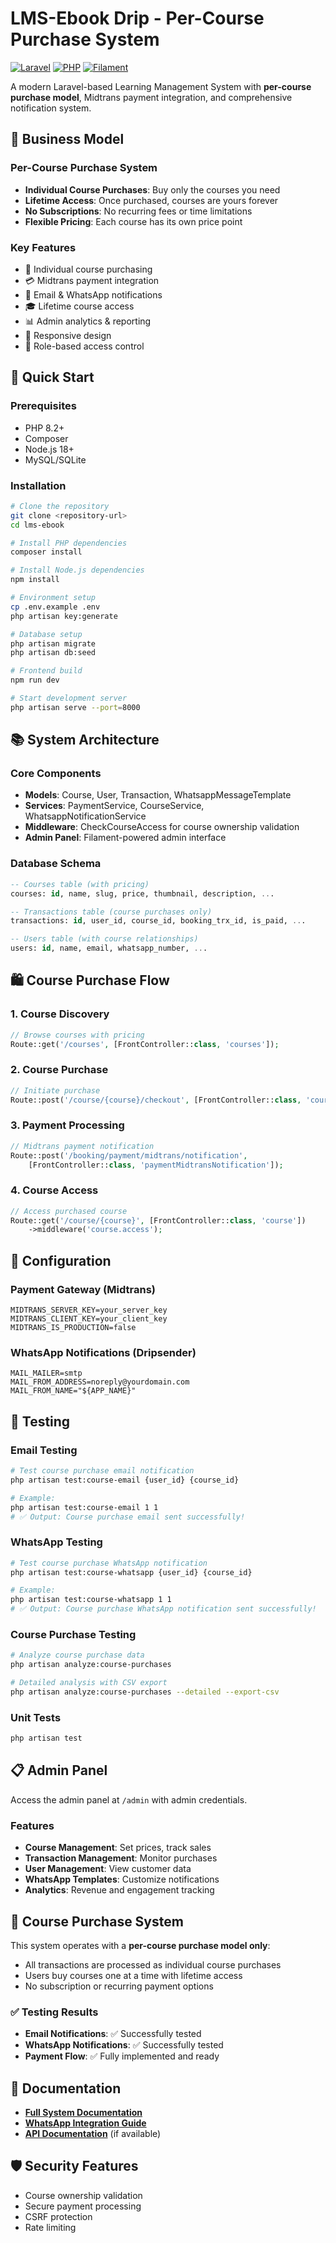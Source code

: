 # LMS-Ebook Drip - Per-Course Purchase System

[![Laravel](https://img.shields.io/badge/Laravel-12.0-FF2D20?style=flat&logo=laravel)](https://laravel.com)
[![PHP](https://img.shields.io/badge/PHP-8.2+-777BB4?style=flat&logo=php)](https://php.net)
[![Filament](https://img.shields.io/badge/Filament-4.0-FDB62F?style=flat)](https://filamentphp.com)

A modern Laravel-based Learning Management System with **per-course purchase model**, Midtrans payment integration, and comprehensive notification system.

## 🎯 Business Model

### Per-Course Purchase System
- **Individual Course Purchases**: Buy only the courses you need
- **Lifetime Access**: Once purchased, courses are yours forever
- **No Subscriptions**: No recurring fees or time limitations
- **Flexible Pricing**: Each course has its own price point

### Key Features
- 🛒 Individual course purchasing
- 💳 Midtrans payment integration
- 📧 Email & WhatsApp notifications
- 🎓 Lifetime course access
- 📊 Admin analytics & reporting
- 📱 Responsive design
- 🔐 Role-based access control

## 🚀 Quick Start

### Prerequisites
- PHP 8.2+
- Composer
- Node.js 18+
- MySQL/SQLite

### Installation

```bash
# Clone the repository
git clone <repository-url>
cd lms-ebook

# Install PHP dependencies
composer install

# Install Node.js dependencies
npm install

# Environment setup
cp .env.example .env
php artisan key:generate

# Database setup
php artisan migrate
php artisan db:seed

# Frontend build
npm run dev

# Start development server
php artisan serve --port=8000
```

## 📚 System Architecture

### Core Components
- **Models**: Course, User, Transaction, WhatsappMessageTemplate
- **Services**: PaymentService, CourseService, WhatsappNotificationService
- **Middleware**: CheckCourseAccess for course ownership validation
- **Admin Panel**: Filament-powered admin interface

### Database Schema
```sql
-- Courses table (with pricing)
courses: id, name, slug, price, thumbnail, description, ...

-- Transactions table (course purchases only)
transactions: id, user_id, course_id, booking_trx_id, is_paid, ...

-- Users table (with course relationships)
users: id, name, email, whatsapp_number, ...
```

## 🛍️ Course Purchase Flow

### 1. Course Discovery
```php
// Browse courses with pricing
Route::get('/courses', [FrontController::class, 'courses']);
```

### 2. Course Purchase
```php
// Initiate purchase
Route::post('/course/{course}/checkout', [FrontController::class, 'courseCheckout']);
```

### 3. Payment Processing
```php
// Midtrans payment notification
Route::post('/booking/payment/midtrans/notification', 
    [FrontController::class, 'paymentMidtransNotification']);
```

### 4. Course Access
```php
// Access purchased course
Route::get('/course/{course}', [FrontController::class, 'course'])
    ->middleware('course.access');
```

## 🔧 Configuration

### Payment Gateway (Midtrans)
```env
MIDTRANS_SERVER_KEY=your_server_key
MIDTRANS_CLIENT_KEY=your_client_key
MIDTRANS_IS_PRODUCTION=false
```

### WhatsApp Notifications (Dripsender)
```env
MAIL_MAILER=smtp
MAIL_FROM_ADDRESS=noreply@yourdomain.com
MAIL_FROM_NAME="${APP_NAME}"
```

## 🧪 Testing

### Email Testing
```bash
# Test course purchase email notification
php artisan test:course-email {user_id} {course_id}

# Example:
php artisan test:course-email 1 1
# ✅ Output: Course purchase email sent successfully!
```

### WhatsApp Testing
```bash
# Test course purchase WhatsApp notification
php artisan test:course-whatsapp {user_id} {course_id}

# Example:
php artisan test:course-whatsapp 1 1
# ✅ Output: Course purchase WhatsApp notification sent successfully!
```

### Course Purchase Testing
```bash
# Analyze course purchase data
php artisan analyze:course-purchases

# Detailed analysis with CSV export
php artisan analyze:course-purchases --detailed --export-csv
```

### Unit Tests
```bash
php artisan test
```

## 📋 Admin Panel

Access the admin panel at `/admin` with admin credentials.

### Features
- **Course Management**: Set prices, track sales
- **Transaction Management**: Monitor purchases
- **User Management**: View customer data
- **WhatsApp Templates**: Customize notifications
- **Analytics**: Revenue and engagement tracking

## 🔄 Course Purchase System

This system operates with a **per-course purchase model only**:
- All transactions are processed as individual course purchases
- Users buy courses one at a time with lifetime access
- No subscription or recurring payment options

### ✅ Testing Results
- **Email Notifications**: ✅ Successfully tested
- **WhatsApp Notifications**: ✅ Successfully tested
- **Payment Flow**: ✅ Fully implemented and ready

## 📖 Documentation

- **[Full System Documentation](./PER_COURSE_PURCHASE_DOCUMENTATION.md)**
- **[WhatsApp Integration Guide](./WHATSAPP_DRIPSENDER_IMPLEMENTATION.md)**
- **[API Documentation](./docs/api.md)** (if available)

## 🛡️ Security Features

- Course ownership validation
- Secure payment processing
- CSRF protection
- Rate limiting